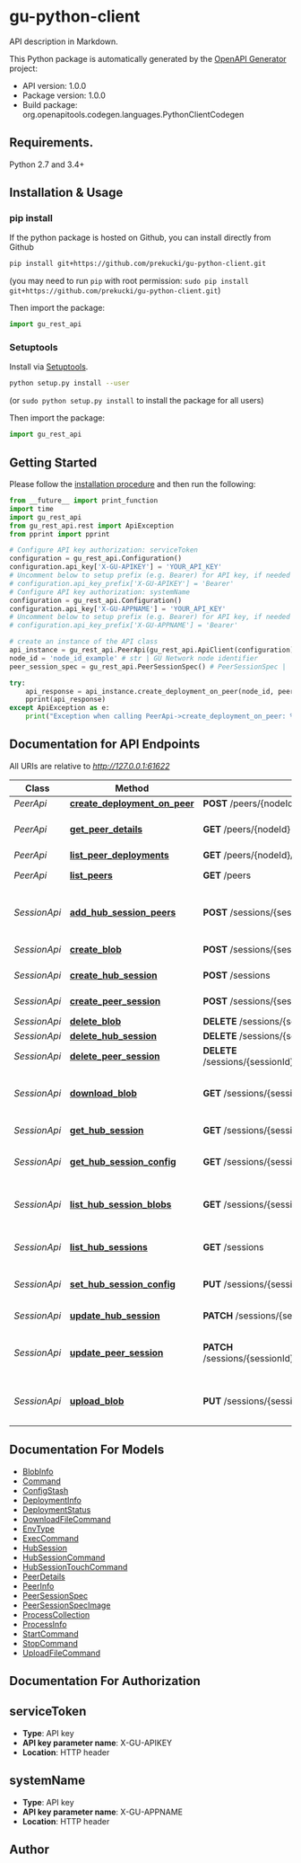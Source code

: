# gu-python-client
API description in Markdown.

This Python package is automatically generated by the [OpenAPI Generator](https://openapi-generator.tech) project:

- API version: 1.0.0
- Package version: 1.0.0
- Build package: org.openapitools.codegen.languages.PythonClientCodegen

## Requirements.

Python 2.7 and 3.4+

## Installation & Usage
### pip install

If the python package is hosted on Github, you can install directly from Github

```sh
pip install git+https://github.com/prekucki/gu-python-client.git
```
(you may need to run `pip` with root permission: `sudo pip install git+https://github.com/prekucki/gu-python-client.git`)

Then import the package:
```python
import gu_rest_api 
```

### Setuptools

Install via [Setuptools](http://pypi.python.org/pypi/setuptools).

```sh
python setup.py install --user
```
(or `sudo python setup.py install` to install the package for all users)

Then import the package:
```python
import gu_rest_api
```

## Getting Started

Please follow the [installation procedure](#installation--usage) and then run the following:

```python
from __future__ import print_function
import time
import gu_rest_api
from gu_rest_api.rest import ApiException
from pprint import pprint

# Configure API key authorization: serviceToken
configuration = gu_rest_api.Configuration()
configuration.api_key['X-GU-APIKEY'] = 'YOUR_API_KEY'
# Uncomment below to setup prefix (e.g. Bearer) for API key, if needed
# configuration.api_key_prefix['X-GU-APIKEY'] = 'Bearer'
# Configure API key authorization: systemName
configuration = gu_rest_api.Configuration()
configuration.api_key['X-GU-APPNAME'] = 'YOUR_API_KEY'
# Uncomment below to setup prefix (e.g. Bearer) for API key, if needed
# configuration.api_key_prefix['X-GU-APPNAME'] = 'Bearer'

# create an instance of the API class
api_instance = gu_rest_api.PeerApi(gu_rest_api.ApiClient(configuration))
node_id = 'node_id_example' # str | GU Network node identifier
peer_session_spec = gu_rest_api.PeerSessionSpec() # PeerSessionSpec | 

try:
    api_response = api_instance.create_deployment_on_peer(node_id, peer_session_spec)
    pprint(api_response)
except ApiException as e:
    print("Exception when calling PeerApi->create_deployment_on_peer: %s\n" % e)

```

## Documentation for API Endpoints

All URIs are relative to *http://127.0.0.1:61622*

Class | Method | HTTP request | Description
------------ | ------------- | ------------- | -------------
*PeerApi* | [**create_deployment_on_peer**](docs/PeerApi.md#create_deployment_on_peer) | **POST** /peers/{nodeId}/deployments | 
*PeerApi* | [**get_peer_details**](docs/PeerApi.md#get_peer_details) | **GET** /peers/{nodeId} | Returns detailed peer info
*PeerApi* | [**list_peer_deployments**](docs/PeerApi.md#list_peer_deployments) | **GET** /peers/{nodeId}/deployments | 
*PeerApi* | [**list_peers**](docs/PeerApi.md#list_peers) | **GET** /peers | Returns a list hub peers.
*SessionApi* | [**add_hub_session_peers**](docs/SessionApi.md#add_hub_session_peers) | **POST** /sessions/{sessionId}/peers | Manually adds peers to hub session
*SessionApi* | [**create_blob**](docs/SessionApi.md#create_blob) | **POST** /sessions/{sessionId}/blobs | Creates new lob
*SessionApi* | [**create_hub_session**](docs/SessionApi.md#create_hub_session) | **POST** /sessions | Creates new hub session.
*SessionApi* | [**create_peer_session**](docs/SessionApi.md#create_peer_session) | **POST** /sessions/{sessionId}/peers/{nodeId}/deployments | Creates new deploymnet
*SessionApi* | [**delete_blob**](docs/SessionApi.md#delete_blob) | **DELETE** /sessions/{sessionId}/blobs/{blobId} | 
*SessionApi* | [**delete_hub_session**](docs/SessionApi.md#delete_hub_session) | **DELETE** /sessions/{sessionId} | 
*SessionApi* | [**delete_peer_session**](docs/SessionApi.md#delete_peer_session) | **DELETE** /sessions/{sessionId}/peers/{nodeId}/deployments/{deploymentId} | 
*SessionApi* | [**download_blob**](docs/SessionApi.md#download_blob) | **GET** /sessions/{sessionId}/blobs/{blobId} | Downloads binary content from the hub
*SessionApi* | [**get_hub_session**](docs/SessionApi.md#get_hub_session) | **GET** /sessions/{sessionId} | Gets hub session info
*SessionApi* | [**get_hub_session_config**](docs/SessionApi.md#get_hub_session_config) | **GET** /sessions/{sessionId}/config | Gets configuration from stash
*SessionApi* | [**list_hub_session_blobs**](docs/SessionApi.md#list_hub_session_blobs) | **GET** /sessions/{sessionId}/blobs | Lists currently allocated lobs
*SessionApi* | [**list_hub_sessions**](docs/SessionApi.md#list_hub_sessions) | **GET** /sessions | Lists current hub sessions.
*SessionApi* | [**set_hub_session_config**](docs/SessionApi.md#set_hub_session_config) | **PUT** /sessions/{sessionId}/config | Sets configuration stash
*SessionApi* | [**update_hub_session**](docs/SessionApi.md#update_hub_session) | **PATCH** /sessions/{sessionId} | Hub session update
*SessionApi* | [**update_peer_session**](docs/SessionApi.md#update_peer_session) | **PATCH** /sessions/{sessionId}/peers/{nodeId}/deployments/{deploymentId} | Sends multiple commands for peer
*SessionApi* | [**upload_blob**](docs/SessionApi.md#upload_blob) | **PUT** /sessions/{sessionId}/blobs/{blobId} | Uploads a binary content to the hub.


## Documentation For Models

 - [BlobInfo](docs/BlobInfo.md)
 - [Command](docs/Command.md)
 - [ConfigStash](docs/ConfigStash.md)
 - [DeploymentInfo](docs/DeploymentInfo.md)
 - [DeploymentStatus](docs/DeploymentStatus.md)
 - [DownloadFileCommand](docs/DownloadFileCommand.md)
 - [EnvType](docs/EnvType.md)
 - [ExecCommand](docs/ExecCommand.md)
 - [HubSession](docs/HubSession.md)
 - [HubSessionCommand](docs/HubSessionCommand.md)
 - [HubSessionTouchCommand](docs/HubSessionTouchCommand.md)
 - [PeerDetails](docs/PeerDetails.md)
 - [PeerInfo](docs/PeerInfo.md)
 - [PeerSessionSpec](docs/PeerSessionSpec.md)
 - [PeerSessionSpecImage](docs/PeerSessionSpecImage.md)
 - [ProcessCollection](docs/ProcessCollection.md)
 - [ProcessInfo](docs/ProcessInfo.md)
 - [StartCommand](docs/StartCommand.md)
 - [StopCommand](docs/StopCommand.md)
 - [UploadFileCommand](docs/UploadFileCommand.md)


## Documentation For Authorization


## serviceToken

- **Type**: API key
- **API key parameter name**: X-GU-APIKEY
- **Location**: HTTP header

## systemName

- **Type**: API key
- **API key parameter name**: X-GU-APPNAME
- **Location**: HTTP header


## Author




